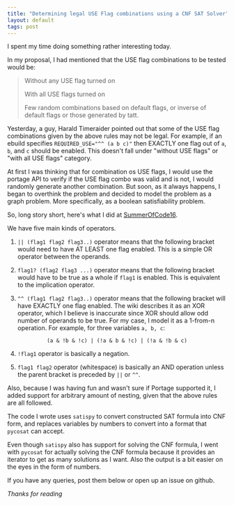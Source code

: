 ```yaml
---
title: "Determining legal USE Flag combinations using a CNF SAT Solver"
layout: default
tags: post
---
```


I spent my time doing something rather interesting today.

In my proposal, I had
mentioned that the USE flag combinations to be tested would be:

>Without any USE flag turned on
>
>With all USE flags turned on
>
>Few random combinations based on default flags,
>or inverse of default flags or those generated by tatt.

Yesterday, a guy, Harald Timeraider pointed out that some of the USE flag combinations
given by the above rules may not be legal. For example, if an ebuild specifies
`REQUIRED_USE="^^ (a b c)"` then EXACTLY one flag out of `a`, `b`, and `c` should be
enabled. This doesn't fall under "without USE flags" or "with all USE flags" category.

At first I was thinking that for combination os USE flags, I would use the portage API
to verify if the USE flag combo was valid and is not, I would randomly generate another
combination. But soon, as it always happens, I began to overthink the problem and
decided to model the problem as a graph problem. More specifically, as a boolean
satisfiability problem.

So, long story short, here's what I did at
[SummerOfCode16](https://github.com/pallavagarwal07/SummerOfCode16/blob/dd07d92004b60a00531881773ed6a0a1b41fbd35/Containers/scripts/FlagGenerator/solver.py).

We have five main kinds of operators.

1. `|| (flag1 flag2 flag3..)` operator means that the following bracket would need to have AT LEAST one flag
enabled. This is a simple OR operator between the operands.

2. `flag1? (flag2 flag3 ...)` operator means that the following bracket would have to be
true as a whole if `flag1` is enabled. This is equivalent to the implication operator.

3. `^^ (flag1 flag2 flag3..)` operator means that the following bracket will have
EXACTLY one flag enabled. The wiki describes it as an XOR operator, which I believe is
inaccurate since XOR should allow odd number of operands to be true. For my case, I
model it as a 1-from-n operation. For example, for three variables `a, b, c`:<br/>
<center><code>(a & !b & !c) | (!a & b & !c) | (!a & !b & c)</code></center> 

4. `!flag1` operator is basically a negation.

5. `flag1 flag2` operator (whitespace) is basically an AND operation unless the parent
bracket is preceded by `||` or `^^`.

Also, because I was having fun and wasn't sure if Portage supported it, I added support
for arbitrary amount of nesting, given that the above rules are all followed.

The code I wrote uses `satispy` to convert constructed SAT formula into CNF form, and
replaces variables by numbers to convert into a format that `pycosat` can accept.

Even though `satispy` also has support for solving the CNF formula, I went with `pycosat`
for actually solving the CNF formula because it provides an iterator to get as many
solutions as I want. Also the output is a bit easier on the eyes in the form of numbers.

If you have any queries, post them below or open up an issue on github.

<i>Thanks for reading</i>
<br /><br />
